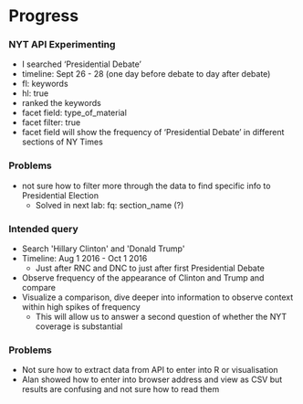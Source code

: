 # Progress
### NYT API Experimenting
+ I searched ‘Presidential Debate’
+ timeline: Sept 26 - 28 (one day before debate to day after debate)
+ fl: keywords 
+ hl: true
+ ranked the keywords
+ facet field: type_of_material
+ facet filter: true
+ facet field will show the frequency of ‘Presidential Debate’ in different sections of NY Times

### Problems
+ not sure how to filter more through the data to find specific info to Presidential Election
  + Solved in next lab: fq: section_name (?)
  
### Intended query
+ Search 'Hillary Clinton' and 'Donald Trump'
+ Timeline: Aug 1 2016 - Oct 1 2016
  + Just after RNC and DNC to just after first Presidential Debate
+ Observe frequency of the appearance of Clinton and Trump and compare
+ Visualize a comparison, dive deeper into information to observe context within high spikes of frequency
  + This will allow us to answer a second question of whether the NYT coverage is substantial
 
### Problems
+ Not sure how to extract data from API to enter into R or visualisation
+ Alan showed how to enter into browser address and view as CSV but results are confusing and not sure how to read them
